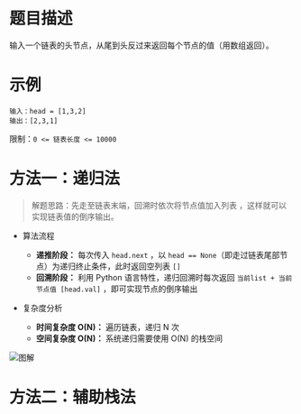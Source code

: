 # 题目描述

输入一个链表的头节点，从尾到头反过来返回每个节点的值（用数组返回）。

# 示例

```
输入：head = [1,3,2]
输出：[2,3,1]
```

限制：`0 <= 链表长度 <= 10000`

# 方法一：递归法

> 解题思路：先走至链表末端，回溯时依次将节点值加入列表 ，这样就可以实现链表值的倒序输出。

- 算法流程

  - **递推阶段：** 每次传入 `head.next` ，以 `head == None`（即走过链表尾部节点）为递归终止条件，此时返回空列表 `[]`
  - **回溯阶段：** 利用 Python 语言特性，递归回溯时每次返回 `当前list + 当前节点值 [head.val]` ，即可实现节点的倒序输出

- 复杂度分析

  - **时间复杂度 O(N)：** 遍历链表，递归 N 次
  - **空间复杂度 O(N)：** 系统递归需要使用 O(N) 的栈空间

![图解](https://pic.leetcode-cn.com/1066f15bd86d99e7998519f4e2ffee070401ec67102f6e3626a61811987d99b5-Picture10.png)

# 方法二：辅助栈法
